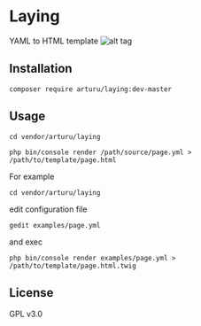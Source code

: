 # Laying
YAML to HTML template
![alt tag](http://arturu.it/download/laying-docs/yaml_to_html.png)

## Installation

```
composer require arturu/laying:dev-master
```

## Usage

```
cd vendor/arturu/laying

php bin/console render /path/source/page.yml > /path/to/template/page.html
```

For example

```
cd vendor/arturu/laying
```
edit configuration file

```
gedit examples/page.yml
```
and exec

```
php bin/console render examples/page.yml > /path/to/template/page.html.twig
```

## License
GPL v3.0